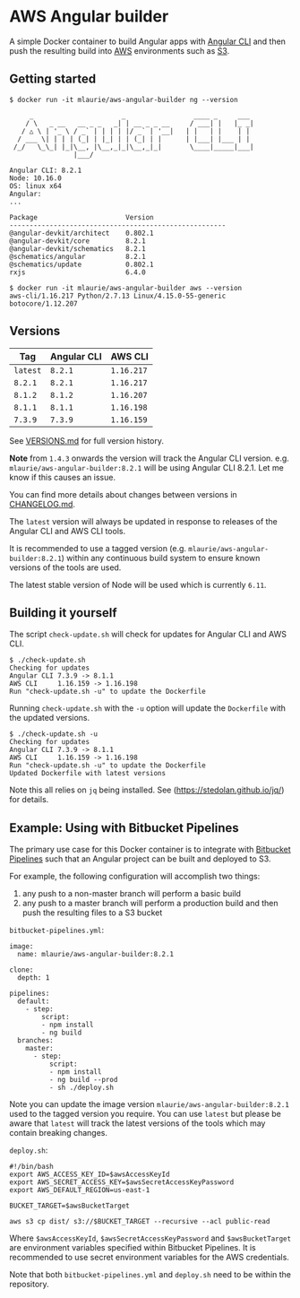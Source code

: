 # AWS Angular builder

A simple Docker container to build Angular apps with [Angular CLI](https://cli.angular.io/) and then push the resulting 
  build into [AWS](https://aws.amazon.com) environments such as [S3](http://docs.aws.amazon.com/AmazonS3/latest/dev/Welcome.html).
  
## Getting started

```
$ docker run -it mlaurie/aws-angular-builder ng --version

     _                      _                 ____ _     ___
    / \   _ __   __ _ _   _| | __ _ _ __     / ___| |   |_ _|
   / △ \ | '_ \ / _` | | | | |/ _` | '__|   | |   | |    | |
  / ___ \| | | | (_| | |_| | | (_| | |      | |___| |___ | |
 /_/   \_\_| |_|\__, |\__,_|_|\__,_|_|       \____|_____|___|
                |___/
    
Angular CLI: 8.2.1
Node: 10.16.0
OS: linux x64
Angular: 
... 

Package                      Version
------------------------------------------------------
@angular-devkit/architect    0.802.1
@angular-devkit/core         8.2.1
@angular-devkit/schematics   8.2.1
@schematics/angular          8.2.1
@schematics/update           0.802.1
rxjs                         6.4.0
```

```
$ docker run -it mlaurie/aws-angular-builder aws --version
aws-cli/1.16.217 Python/2.7.13 Linux/4.15.0-55-generic botocore/1.12.207
```

## Versions

| Tag | Angular CLI | AWS CLI |
|---|---|---|
| `latest` | `8.2.1` | `1.16.217` |
| `8.2.1` | `8.2.1` | `1.16.217` |
| `8.1.2` | `8.1.2` | `1.16.207` |
| `8.1.1` | `8.1.1` | `1.16.198` |
| `7.3.9` | `7.3.9` | `1.16.159` |

See [VERSIONS.md](https://github.com/MattLaurie/aws-angular-builder/blob/master/VERSIONS.md) for full version history.

**Note** from `1.4.3` onwards the version will track the Angular CLI version.  e.g. `mlaurie/aws-angular-builder:8.2.1` will be using Angular CLI 8.2.1.  Let me know if this causes an issue.

You can find more details about changes between versions in [CHANGELOG.md](https://github.com/MattLaurie/aws-angular-builder/blob/master/CHANGELOG.md).

The `latest` version will always be updated in response to releases of the Angular CLI and AWS CLI tools.

It is recommended to use a tagged version (e.g. `mlaurie/aws-angular-builder:8.2.1`) within any continuous build system to 
  ensure known versions of the tools are used.

The latest stable version of Node will be used which is currently `6.11`.

## Building it yourself

The script `check-update.sh` will check for updates for Angular CLI and AWS CLI.  

```
$ ./check-update.sh
Checking for updates
Angular CLI	7.3.9 -> 8.1.1
AWS CLI		1.16.159 -> 1.16.198
Run "check-update.sh -u" to update the Dockerfile
```

Running `check-update.sh` with the `-u` option will update the `Dockerfile` with the updated versions.

```
$ ./check-update.sh -u
Checking for updates
Angular CLI	7.3.9 -> 8.1.1
AWS CLI		1.16.159 -> 1.16.198
Run "check-update.sh -u" to update the Dockerfile
Updated Dockerfile with latest versions
```

Note this all relies on `jq` being installed.  See (https://stedolan.github.io/jq/) for details.


## Example: Using with Bitbucket Pipelines

The primary use case for this Docker container is to integrate with 
  [Bitbucket Pipelines](https://bitbucket.org/product/features/pipelines) such that an Angular project can be built and deployed 
  to S3.
  
For example, the following configuration will accomplish two things:

1. any push to a non-master branch will perform a basic build
1. any push to a master branch will perform a production build and then push the resulting files to a S3 bucket   

`bitbucket-pipelines.yml`:
```
image:
  name: mlaurie/aws-angular-builder:8.2.1

clone:
  depth: 1

pipelines:
  default:
    - step:
        script:
        - npm install
        - ng build
  branches:
    master:
      - step:
          script:
          - npm install
          - ng build --prod
          - sh ./deploy.sh
```

Note you can update the image version `mlaurie/aws-angular-builder:8.2.1` used to the tagged version you require.
  You can use `latest` but please be aware that `latest` will track the latest versions of the tools which 
  may contain breaking changes.

`deploy.sh`:
```
#!/bin/bash
export AWS_ACCESS_KEY_ID=$awsAccessKeyId
export AWS_SECRET_ACCESS_KEY=$awsSecretAccessKeyPassword
export AWS_DEFAULT_REGION=us-east-1

BUCKET_TARGET=$awsBucketTarget

aws s3 cp dist/ s3://$BUCKET_TARGET --recursive --acl public-read
```

Where `$awsAccessKeyId`, `$awsSecretAccessKeyPassword` and `$awsBucketTarget` are environment variables specified 
  within Bitbucket Pipelines.  It is recommended to use secret environment variables for the AWS credentials.

Note that both `bitbucket-pipelines.yml` and `deploy.sh` need to be within the repository.

